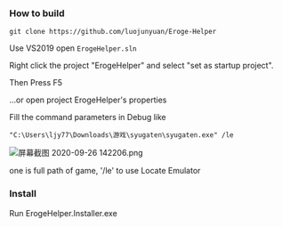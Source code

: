 
### How to build

`git clone https://github.com/luojunyuan/Eroge-Helper` 

Use VS2019 open `ErogeHelper.sln`

Right click the project "ErogeHelper" and select "set as startup project".

Then Press F5

...or open project ErogeHelper's properties

Fill the command parameters in Debug like

`"C:\Users\ljy77\Downloads\游戏\syugaten\syugaten.exe" /le`

![屏幕截图 2020-09-26 142206.png](https://i.loli.net/2020/09/26/eKrl8tziucgqLZE.png)

one is full path of game, '/le' to use Locate Emulator


### Install

Run ErogeHelper.Installer.exe
